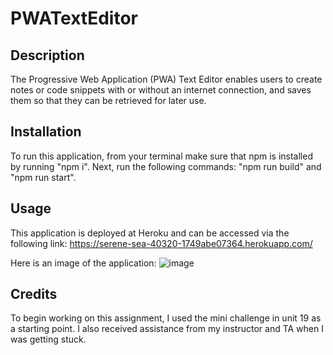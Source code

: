 # PWATextEditor

## Description
The Progressive Web Application (PWA) Text Editor enables users to create notes or code snippets with or without an internet connection, and saves them so that they can be retrieved for later use.

## Installation
To run this application, from your terminal make sure that npm is installed by running "npm i". Next, run the following commands: "npm run build" and "npm run start". 

## Usage
This application is deployed at Heroku and can be accessed via the following link:
https://serene-sea-40320-1749abe07364.herokuapp.com/

Here is an image of the application:
![image](https://github.com/marinadelconte/PWATextEditor/assets/137957098/f3f27390-a4a6-485b-b74c-6e83568ef87c)

## Credits
To begin working on this assignment, I used the mini challenge in unit 19 as a starting point. I also received assistance from my instructor and TA when I was getting stuck.


